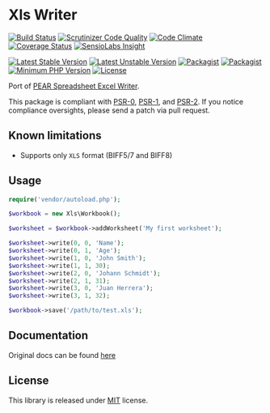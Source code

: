 # Xls Writer

[![Build Status](https://api.travis-ci.org/MAXakaWIZARD/xls-writer.png?branch=master)](https://travis-ci.org/MAXakaWIZARD/xls-writer) 
[![Scrutinizer Code Quality](https://scrutinizer-ci.com/g/MAXakaWIZARD/xls-writer/badges/quality-score.png?b=master)](https://scrutinizer-ci.com/g/MAXakaWIZARD/xls-writer/?branch=master)
[![Code Climate](https://codeclimate.com/github/MAXakaWIZARD/xls-writer/badges/gpa.svg)](https://codeclimate.com/github/MAXakaWIZARD/xls-writer)
[![Coverage Status](https://coveralls.io/repos/MAXakaWIZARD/xls-writer/badge.svg?branch=master)](https://coveralls.io/r/MAXakaWIZARD/xls-writer?branch=master)
[![SensioLabs Insight](https://img.shields.io/sensiolabs/i/9a9e7784-24a2-4b29-8b64-65f45306c34d.svg)](https://insight.sensiolabs.com/projects/9a9e7784-24a2-4b29-8b64-65f45306c34d)

[![Latest Stable Version](https://poser.pugx.org/maxakawizard/xls-writer/v/stable)](https://packagist.org/packages/maxakawizard/xls-writer)
[![Latest Unstable Version](https://poser.pugx.org/maxakawizard/xls-writer/v/unstable)](https://packagist.org/packages/maxakawizard/xls-writer)
[![Packagist](https://img.shields.io/packagist/dt/maxakawizard/xls-writer.svg)](https://packagist.org/packages/maxakawizard/xls-writer)
[![Packagist](https://img.shields.io/packagist/dm/maxakawizard/xls-writer.svg)](https://packagist.org/packages/maxakawizard/xls-writer)
[![Minimum PHP Version](http://img.shields.io/badge/php-%3E%3D%205.3-8892BF.svg)](https://php.net/)
[![License](https://img.shields.io/packagist/l/maxakawizard/xls-writer.svg)](https://packagist.org/packages/maxakawizard/xls-writer)

Port of [PEAR Spreadsheet Excel Writer](http://pear.php.net/package/Spreadsheet_Excel_Writer).

This package is compliant with [PSR-0](http://www.php-fig.org/psr/0/), [PSR-1](http://www.php-fig.org/psr/1/), and [PSR-2](http://www.php-fig.org/psr/2/).
If you notice compliance oversights, please send a patch via pull request.

## Known limitations
* Supports only `XLS` format (BIFF5/7 and BIFF8)

## Usage
```php
require('vendor/autoload.php');

$workbook = new Xls\Workbook();

$worksheet = $workbook->addWorksheet('My first worksheet');

$worksheet->write(0, 0, 'Name');
$worksheet->write(0, 1, 'Age');
$worksheet->write(1, 0, 'John Smith');
$worksheet->write(1, 1, 30);
$worksheet->write(2, 0, 'Johann Schmidt');
$worksheet->write(2, 1, 31);
$worksheet->write(3, 0, 'Juan Herrera');
$worksheet->write(3, 1, 32);

$workbook->save('/path/to/test.xls');
```

## Documentation
Original docs can be found [here](https://pear.php.net/manual/en/package.fileformats.spreadsheet-excel-writer.php)

## License
This library is released under [MIT](http://www.tldrlegal.com/license/mit-license) license.
